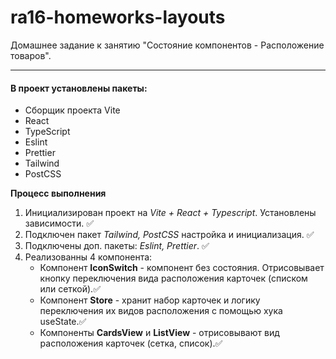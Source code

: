 # ra16-homeworks-layouts

Домашнее задание к занятию "Состояние компонентов - Расположение товаров".
 
 ***
 
 #### В проект установлены пакеты:
 
 + Сборщик проекта Vite 
 + React
 + TypeScript
 + Eslint
 + Prettier
 + Tailwind
 + PostCSS
 
 **Процесс выполнения**
 
 1. Инициализирован проект на *Vite + React + Typescript*. Установлены зависимости. ✅
 2. Подключен пакет *Tailwind, PostCSS* настройка и инициализация. ✅
 3. Подключены доп. пакеты: *Eslint, Prettier*. ✅
 4. Реализованны 4 компонента:
    - Компонент **IconSwitch** - компонент без состояния. Отрисовывает кнопку
      переключения вида расположения карточек (списком или сеткой).✅
    - Компонент **Store** - хранит набор карточек и логику переключения их видов 
      расположения с помощью хука useState.✅
    - Компоненты **CardsView** и **ListView** - отрисовывают вид расположения 
      карточек (сетка, список).✅ 
